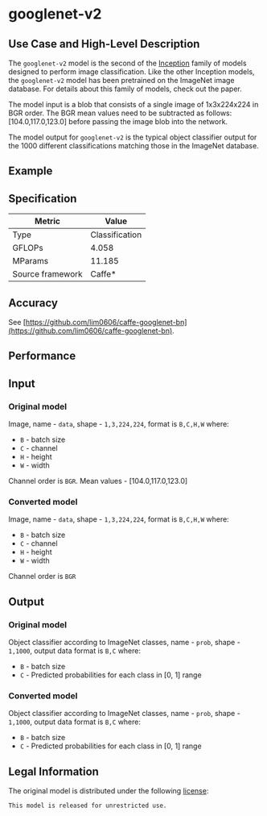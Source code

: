 # googlenet-v2

## Use Case and High-Level Description

The `googlenet-v2` model is the second of the [Inception](https://arxiv.org/pdf/1602.07261.pdf) family of models designed to perform image classification. Like the other Inception models, the `googlenet-v2` model has been pretrained on the ImageNet image database. For details about this family of models, check out the paper.

The model input is a blob that consists of a single image of 1x3x224x224 in BGR order. The BGR mean values need to be subtracted as follows: [104.0,117.0,123.0] before passing the image blob into the network.

The model output for `googlenet-v2` is the typical object classifier output for the 1000 different classifications matching those in the ImageNet database.

## Example

## Specification

| Metric            | Value         |
|-------------------|---------------|
| Type              | Classification|
| GFLOPs            | 4.058         |
| MParams           | 11.185        |
| Source framework  | Caffe\*         |

## Accuracy

See [https://github.com/lim0606/caffe-googlenet-bn](https://github.com/lim0606/caffe-googlenet-bn).

## Performance

## Input

### Original model

Image, name - `data`,  shape - `1,3,224,224`, format is `B,C,H,W` where:

- `B` - batch size
- `C` - channel
- `H` - height
- `W` - width

Channel order is `BGR`.
Mean values - [104.0,117.0,123.0]

### Converted model

Image, name - `data`,  shape - `1,3,224,224`, format is `B,C,H,W` where:

- `B` - batch size
- `C` - channel
- `H` - height
- `W` - width

Channel order is `BGR`

## Output

### Original model

Object classifier according to ImageNet classes, name - `prob`,  shape - `1,1000`, output data format is `B,C` where:

- `B` - batch size
- `C` - Predicted probabilities for each class in  [0, 1] range

### Converted model

Object classifier according to ImageNet classes, name - `prob`,  shape - `1,1000`, output data format is `B,C` where:

- `B` - batch size
- `C` - Predicted probabilities for each class in  [0, 1] range

## Legal Information

The original model is distributed under the following
[license](https://raw.githubusercontent.com/lim0606/caffe-googlenet-bn/master/README.md):

```
This model is released for unrestricted use.
```

